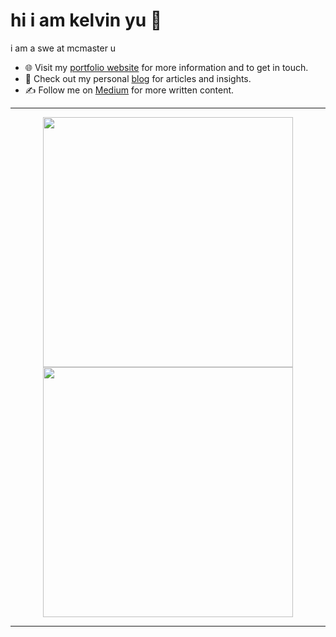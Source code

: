 # hi i am kelvin yu 👋
i am a swe at mcmaster u 
- 🌐 Visit my [portfolio website](https://pr2tik1.github.io/) for more information and to get in touch.
- 👋 Check out my personal [blog](https://pr2tik1.github.io/blog/) for articles and insights.
- ✍️ Follow me on [Medium](https://pr2tik1.medium.com/) for more written content.


---

<p align="center">
  <img src="https://github-readme-stats.vercel.app/api?username=kelvin-u&show_icons=true&theme=dark#gh-dark-mode-only" width="400px">
  <img src="https://github-readme-streak-stats.herokuapp.com/?user=kelvin-u&theme=dark&card_width=400" width="400px" >
</p>

---

